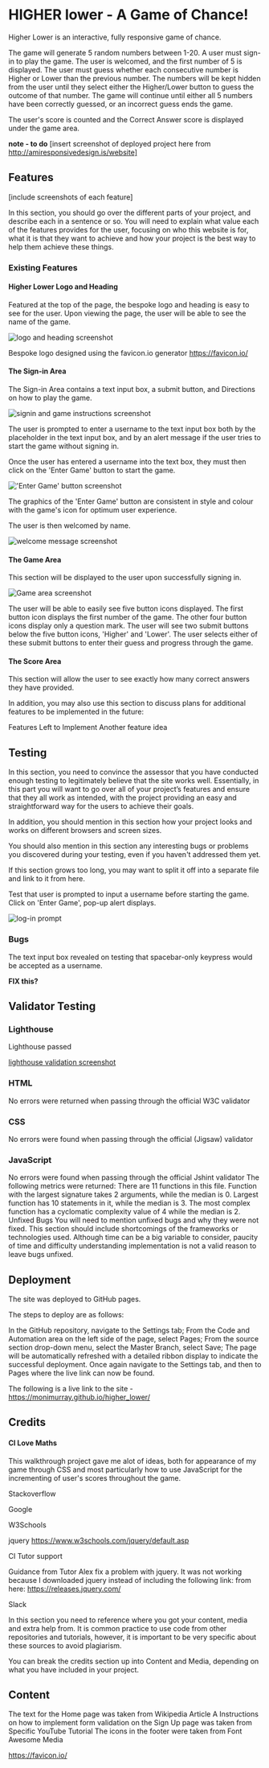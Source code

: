 


# HIGHER lower - A Game of Chance!

Higher Lower is an interactive, fully responsive game of chance.

The game will generate 5 random numbers between 1-20.  A user must sign-in to play the game.  The user is welcomed, and the first number of 5 is displayed.  The user must guess whether each consecutive number is Higher or Lower than the previous number.  The numbers will be kept hidden from the user until they select either the Higher/Lower button to guess the outcome of that number. The game will continue until either all 5 numbers have been correctly guessed, or an incorrect guess ends the game.

The user's score is counted and the Correct Answer score is displayed under the game area.

**note - to do**
[insert screenshot of deployed project here from http://amiresponsivedesign.is/website]
## Features
[include screenshots of each feature]

In this section, you should go over the different parts of your project, and describe each in a sentence or so. You will need to explain what value each of the features provides for the user, focusing on who this website is for, what it is that they want to achieve and how your project is the best way to help them achieve these things.

### Existing Features

#### Higher Lower Logo and Heading

Featured at the top of the page, the bespoke logo and heading is easy to see for the user. Upon viewing the page, the user will be able to see the name of the game.

![logo and heading screenshot](assets/images/README-images/logo%20and%20heading.png)

Bespoke logo designed using the favicon.io generator https://favicon.io/

#### The Sign-in Area

The Sign-in Area contains a text input box, a submit button, and Directions on how to play the game.

![signin and game instructions screenshot](assets/images/README-images/signin-directions-display.png)

The user is prompted to enter a username to the text input box both by the placeholder in the text input box, and by an alert message if the user tries to start the game without signing in.  

Once the user has entered a username into the text box, they must then click on the 'Enter Game' button to start the game.

!['Enter Game' button screenshot](assets/images/README-images/enter-game-hover.png)

The graphics of the 'Enter Game' button are consistent in style and colour with the game's icon for optimum user experience.

The user is then welcomed by name.

![welcome message screenshot](assets/images/README-images/welcome-message.png)

#### The Game Area

This section will be displayed to the user upon successfully signing in.

![Game area screenshot](assets/images/README-images/game-area.png)

The user will be able to easily see five button icons displayed.  The first button icon displays the first number of the game.  The other four button icons display only a question mark.  The user will see two submit buttons below the five button icons, 'Higher' and 'Lower'.  The user selects either of these submit buttons to enter their guess and progress through the game.

#### The Score Area

This section will allow the user to see exactly how many correct answers they have provided.

In addition, you may also use this section to discuss plans for additional features to be implemented in the future:

Features Left to Implement
Another feature idea

## Testing
In this section, you need to convince the assessor that you have conducted enough testing to legitimately believe that the site works well. Essentially, in this part you will want to go over all of your project’s features and ensure that they all work as intended, with the project providing an easy and straightforward way for the users to achieve their goals.

In addition, you should mention in this section how your project looks and works on different browsers and screen sizes.

You should also mention in this section any interesting bugs or problems you discovered during your testing, even if you haven't addressed them yet.

If this section grows too long, you may want to split it off into a separate file and link to it from here.

Test that user is prompted to input a username before starting the game.  Click on 'Enter Game', pop-up alert displays.

![log-in prompt](assets/images/README-images/log-in-prompt.png)

### Bugs

The text input box revealed on testing that spacebar-only keypress would be accepted as a username.

**FIX this?**


## Validator Testing

### Lighthouse

Lighthouse passed

[lighthouse validation screenshot](assets/images/README-images/lighthouse-validation-test.png)
### HTML
No errors were returned when passing through the official W3C validator
### CSS
No errors were found when passing through the official (Jigsaw) validator
### JavaScript
No errors were found when passing through the official Jshint validator
The following metrics were returned:
There are 11 functions in this file.
Function with the largest signature takes 2 arguments, while the median is 0.
Largest function has 10 statements in it, while the median is 3.
The most complex function has a cyclomatic complexity value of 4 while the median is 2.
Unfixed Bugs
You will need to mention unfixed bugs and why they were not fixed. This section should include shortcomings of the frameworks or technologies used. Although time can be a big variable to consider, paucity of time and difficulty understanding implementation is not a valid reason to leave bugs unfixed.

## Deployment

The site was deployed to GitHub pages.

The steps to deploy are as follows:

In the GitHub repository, navigate to the Settings tab; From the Code and Automation area on the left side of the page, select Pages; From the source section drop-down menu, select the Master Branch, select Save; The page will be automatically refreshed with a detailed ribbon display to indicate the successful deployment. Once again navigate to the Settings tab, and then to Pages where the live link can now be found.

The following is a live link to the site - https://monimurray.github.io/higher_lower/

## Credits

#### CI Love Maths

This walkthrough project gave me alot of ideas, both for appearance of my game through CSS and most particularly how to use JavaScript for the incrementing of user's scores throughout the game.

Stackoverflow

Google

W3Schools

jquery https://www.w3schools.com/jquery/default.asp


CI Tutor support

Guidance from Tutor Alex fix a problem with jquery.  It was not working because I downloaded jquery instead of including the following link: <script src="https://code.jquery.com/jquery-3.6.1.slim.js" integrity="sha256-tXm+sa1uzsbFnbXt8GJqsgi2Tw+m4BLGDof6eUPjbtk=" crossorigin="anonymous"></script>
from here: https://releases.jquery.com/

Slack


In this section you need to reference where you got your content, media and extra help from. It is common practice to use code from other repositories and tutorials, however, it is important to be very specific about these sources to avoid plagiarism.

You can break the credits section up into Content and Media, depending on what you have included in your project.

## Content
The text for the Home page was taken from Wikipedia Article A
Instructions on how to implement form validation on the Sign Up page was taken from Specific YouTube Tutorial
The icons in the footer were taken from Font Awesome
Media

https://favicon.io/